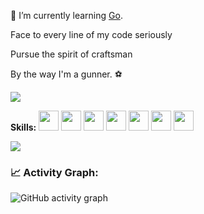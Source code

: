 <!--
**wnz27/wnz27** is a ✨ _special_ ✨ repository because its `README.md` (this file) appears on your GitHub profile.

Here are some ideas to get you started:

- 🔭 I’m currently working on ...
- 🌱 I’m currently learning ...
- 👯 I’m looking to collaborate on ...
- 🤔 I’m looking for help with ...
- 💬 Ask me about ...
- 📫 How to reach me: ...
- 😄 Pronouns: ...
- ⚡ Fun fact: ...
- 👋
- theme
  - buefy 
  - vue-dark 
  - material-palenight
  - graywhite
  - vue


- [个人随笔](https://github.com/wnz27/self-article)
- [学习记录,年久失修](https://github.com/wnz27/Coding-Daily)
- [和团伙的组织](https://github.com/geeknical)

-->

🤔 I’m currently learning [Go](https://go-proverbs.github.io).

Face to every line of my code seriously

Pursue the spirit of craftsman

By the way I'm a gunner. ⚽️

<img align="middle" src="https://github-readme-stats.vercel.app/api?username=wnz27&theme=graywhite&show_icons=true&hide_title=true&card_width=250&layout=compact" />

**Skills:**
<code><img height="32" src="https://cdn.jsdelivr.net/npm/simple-icons@v5/icons/python.svg"></code>
<code><img height="32" src="https://cdn.jsdelivr.net/npm/simple-icons@v5/icons/go.svg"></code>
<code><img height="32" src="https://cdn.jsdelivr.net/npm/simple-icons@v5/icons/mysql.svg"></code>
<code><img height="32" src="https://cdn.jsdelivr.net/npm/simple-icons@v5/icons/redis.svg"></code>
<code><img height="32" src="https://cdn.jsdelivr.net/npm/simple-icons@v5/icons/git.svg"></code>
<code><img height="32" src="https://cdn.jsdelivr.net/npm/simple-icons@v5/icons/linux.svg"></code>
<code><img height="32" src="https://cdn.jsdelivr.net/npm/simple-icons@v5/icons/macos.svg"></code>

<img align="middle" src="https://github-readme-stats.vercel.app/api/top-langs/?username=wnz27&theme=graywhite&show_icons=true&hide_title=true$count_private=true&layout=compact&hide=javascript,html,css,ruby,TypeScript&card_width=300&line_height=180" />

### 📈 Activity Graph:
![GitHub activity graph](https://activity-graph.herokuapp.com/graph?username=wnz27&hide_border=true&theme=graywhite)


